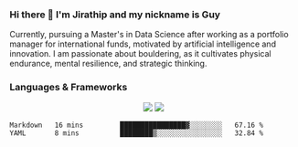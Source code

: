 ### Hi there 👋 I'm Jirathip and my nickname is Guy


Currently, pursuing a Master's in Data Science after working as a portfolio manager for international funds, motivated by artificial intelligence and innovation. I am passionate about bouldering, as it cultivates physical endurance, mental resilience, and strategic thinking.


### Languages & Frameworks


<div align="center">
    <img src="https://skillicons.dev/icons?i=py,ts,js,html,css,rust" />
    <img src="https://skillicons.dev/icons?i=pytorch,tensorflow,postgres,redis,fastapi,react" /><br>
</div>

<!--START_SECTION:waka-->

```txt
Markdown   16 mins         ████████████████▓░░░░░░░░   67.16 %
YAML       8 mins          ████████▒░░░░░░░░░░░░░░░░   32.84 %
```

<!--END_SECTION:waka-->
